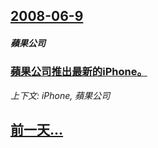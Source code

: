 ## [2008-06-9](/news/2008/06/9/index.md)

##### 蘋果公司
### [蘋果公司推出最新的iPhone。](/news/2008/06/9/蘋果公司推出最新的iPhone.md)
_上下文: iPhone, 蘋果公司_

## [前一天...](/news/2008/06/8/index.md)

